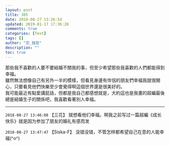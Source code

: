 ```yaml
---
layout: post
title: 305
date: 2018-08-27 13:26:54
updated: 2019-01-17 17:36:28
comments: true
categories: [Text]
tags: []
author: "恋_独哲"
description: ""
toc: true
---
```


<p dir="ltr"  >那些我不喜歡的人要不要結婚不關我的事，但至少希望那些我喜歡的人們都能得到幸福。<br />雖然無法想像自己有另外一半的模樣，但看見身邊有伴侶的朋友們幸福我就很開心，只要看見他們快樂至少會覺得啊這個世界還是很美好的。<br />我可能最近有點愛講屁話，但都是我自己都感想就是，大約這也是我畫的超蝙最後總是結婚生子的關係吧，我喜歡看著別人幸福。</p>

---

`2018-08-27 13:46:08` 【三花】 就想看他们幸福。啊我之前写过一篇超蝙《成长快乐》就是因为参加了朋友的婚礼有感而发

`2018-08-27 13:47:47` 【Siska-F】 没错没错，不管怎样都希望自己在意的人能幸福(^o^)
